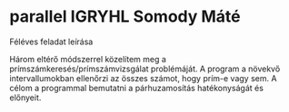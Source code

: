 # parallel IGRYHL Somody Máté

Féléves feladat leírása

Három eltérő módszerrel közelítem meg a prímszámkeresés/prímszámvizsgálat problémáját. A program a növekvő intervallumokban ellenőrzi az összes számot, hogy prím-e vagy sem. A célom a programmal bemutatni a párhuzamosítás hatékonyságát és előnyeit.
